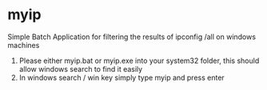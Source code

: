 # myip
Simple Batch Application for filtering the results of ipconfig /all on windows machines

1. Please either myip.bat or myip.exe into your system32 folder, this should allow windows search to find it easily
2. In windows search / win key simply type myip and press enter
